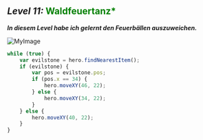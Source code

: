 ## ***Level 11:***  <span style="color: green">**Waldfeuertanz***

***In diesem Level habe ich gelernt den Feuerbällen auszuweichen.***

![MyImage](Welt-2-Level-11.png)

```Javascript
while (true) {
    var evilstone = hero.findNearestItem();
    if (evilstone) {
        var pos = evilstone.pos;
        if (pos.x == 34) {
            hero.moveXY(46, 22);
        } else {
            hero.moveXY(34, 22);
        }
    } else {
        hero.moveXY(40, 22);
    }
}
```